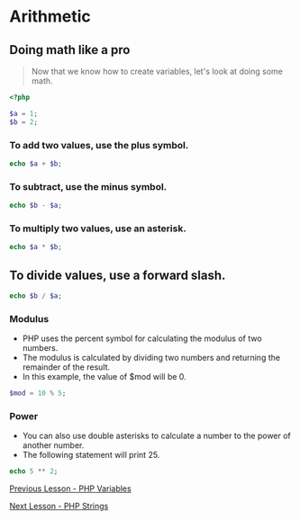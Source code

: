 # Arithmetic
## Doing math like a pro

> Now that we know how to create variables, let's look at doing some math.
```php
<?php

$a = 1;
$b = 2;
```

### To add two values, use the plus symbol.
```php
echo $a + $b;
```

### To subtract, use the minus symbol.
```php
echo $b - $a;
```

### To multiply two values, use an asterisk.
```php
echo $a * $b;
```

## To divide values, use a forward slash.
```php
echo $b / $a;
```

### Modulus
* PHP uses the percent symbol for calculating the modulus of two numbers.
* The modulus is calculated by dividing two numbers and returning the remainder of the result.
* In this example, the value of $mod will be 0.
```php
$mod = 10 % 5;
```

### Power 
* You can also use double asterisks to calculate a number to the power of another number.
* The following statement will print 25.
```php
echo 5 ** 2;
```

[ Previous Lesson - PHP Variables ](./variables.md)

[ Next Lesson - PHP Strings ](./strings.md) 
